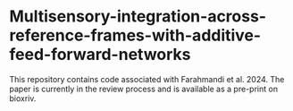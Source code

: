 # Multisensory-integration-across-reference-frames-with-additive-feed-forward-networks

This repository contains code associated with Farahmandi et al. 2024. The paper is currently in the review process and is available as a pre-print on bioxriv.
